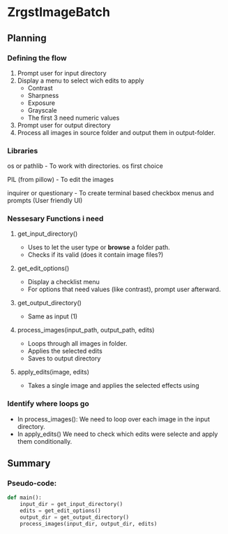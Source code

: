 # ZrgstImageBatch

## Planning

### Defining the flow
1. Prompt user for input directory
2. Display a menu to select wich edits to apply
    - Contrast
    - Sharpness
    - Exposure
    - Grayscale
    - The first 3 need numeric values
3. Prompt user for output directory
4. Process all images in source folder and output them in output-folder.

### Libraries
os or pathlib - To work with directories.
os first choice

PIL (from pillow) - To edit the images

inquirer or questionary - To create terminal based checkbox menus and prompts
(User friendly UI)

### Nessesary Functions i need

1. get_input_directory()
    - Uses <questionary> to let the user type or **browse** a folder path.
    - Checks if its valid (does it contain image files?)

2. get_edit_options()
    - Display a checklist menu
    - For options that need values (like contrast), prompt user afterward.

3. get_output_directory()
    - Same as input (1)

4. process_images(input_path, output_path, edits)
    - Loops through all images in folder.
    - Applies the selected edits
    - Saves to output directory

5. apply_edits(image, edits)
    - Takes a single image and applies the selected effects using <PIL>

### Identify where loops go
- In process_images(): We need to loop over each image in the input directory.
- In apply_edits() We need to check which edits were selecte and apply them conditionally.


## Summary
### Pseudo-code:
```python
def main():
    input_dir = get_input_directory()
    edits = get_edit_options()
    output_dir = get_output_directory()
    process_images(input_dir, output_dir, edits)
```
